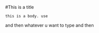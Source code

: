 #This is a title

```
this is a body. use 
``` 
and then whatever u want to type and then 
``` 
```


